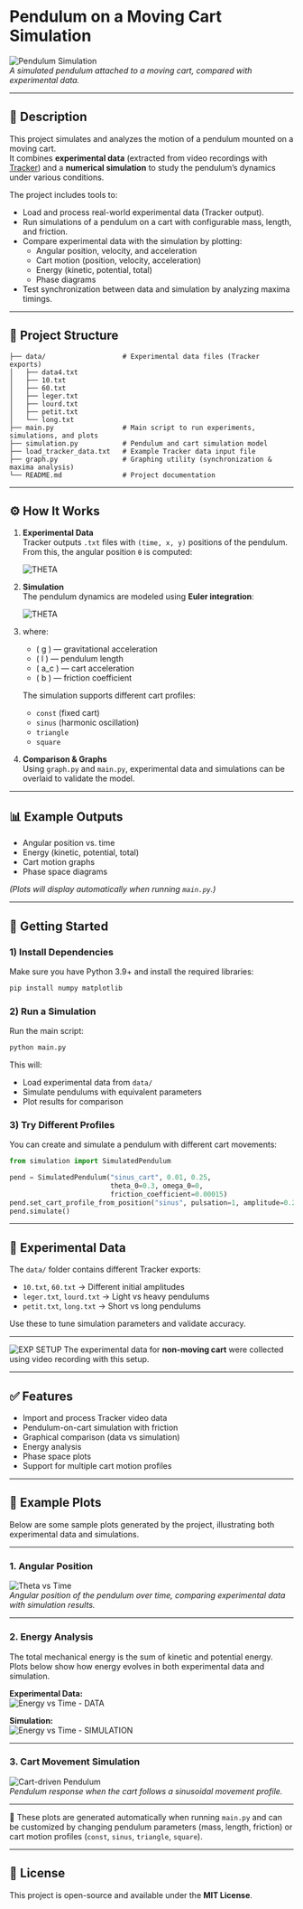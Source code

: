 # Pendulum on a Moving Cart Simulation

![Pendulum Simulation](docs/cart_image.png)  
*A simulated pendulum attached to a moving cart, compared with experimental data.*

---

## 📖 Description

This project simulates and analyzes the motion of a pendulum mounted on a moving cart.  
It combines **experimental data** (extracted from video recordings with [Tracker](https://physlets.org/tracker/)) and a **numerical simulation** to study the pendulum’s dynamics under various conditions.

The project includes tools to:
- Load and process real-world experimental data (Tracker output).
- Run simulations of a pendulum on a cart with configurable mass, length, and friction.
- Compare experimental data with the simulation by plotting:
  - Angular position, velocity, and acceleration
  - Cart motion (position, velocity, acceleration)
  - Energy (kinetic, potential, total)
  - Phase diagrams
- Test synchronization between data and simulation by analyzing maxima timings.

---

## 📂 Project Structure

```text
├── data/                   # Experimental data files (Tracker exports)
│   ├── data4.txt
│   ├── 10.txt
│   ├── 60.txt
│   ├── leger.txt
│   ├── lourd.txt
│   ├── petit.txt
│   └── long.txt
├── main.py                 # Main script to run experiments, simulations, and plots
├── simulation.py           # Pendulum and cart simulation model
├── load_tracker_data.txt   # Example Tracker data input file
├── graph.py                # Graphing utility (synchronization & maxima analysis)
└── README.md               # Project documentation
```

---

## ⚙️ How It Works

1. **Experimental Data**  
   Tracker outputs `.txt` files with `(time, x, y)` positions of the pendulum.  
   From this, the angular position `θ` is computed:  

   ![THETA](docs/theta_formula.svg)

2. **Simulation**  
   The pendulum dynamics are modeled using **Euler integration**:  
   
   ![THETA](docs/theta_2dot_formula.svg)
3. 
   where:  
   - \( g \) — gravitational acceleration  
   - \( l \) — pendulum length  
   - \( a_c \) — cart acceleration  
   - \( b \) — friction coefficient  

   The simulation supports different cart profiles:
   - `const` (fixed cart)  
   - `sinus` (harmonic oscillation)  
   - `triangle`  
   - `square`

3. **Comparison & Graphs**  
   Using `graph.py` and `main.py`, experimental data and simulations can be overlaid to validate the model.

---

## 📊 Example Outputs

- Angular position vs. time  
- Energy (kinetic, potential, total)  
- Cart motion graphs  
- Phase space diagrams  

*(Plots will display automatically when running `main.py`.)*

---

## 🚀 Getting Started

### 1) Install Dependencies
Make sure you have Python 3.9+ and install the required libraries:
```bash
pip install numpy matplotlib
```

### 2) Run a Simulation
Run the main script:
```bash
python main.py
```

This will:
- Load experimental data from `data/`
- Simulate pendulums with equivalent parameters
- Plot results for comparison

### 3) Try Different Profiles
You can create and simulate a pendulum with different cart movements:
```python
from simulation import SimulatedPendulum

pend = SimulatedPendulum("sinus_cart", 0.01, 0.25,
                         theta_0=0.3, omega_0=0,
                         friction_coefficient=0.00015)
pend.set_cart_profile_from_position("sinus", pulsation=1, amplitude=0.2)
pend.simulate()
```

---

## 🧪 Experimental Data

The `data/` folder contains different Tracker exports:
- `10.txt`, `60.txt` → Different initial amplitudes  
- `leger.txt`, `lourd.txt` → Light vs heavy pendulums  
- `petit.txt`, `long.txt` → Short vs long pendulums  

Use these to tune simulation parameters and validate accuracy.

---

![EXP SETUP](docs/exp_setup.png)
The experimental data for **non-moving cart** were collected using video recording with this setup.

---

## ✅ Features

- Import and process Tracker video data  
- Pendulum-on-cart simulation with friction  
- Graphical comparison (data vs simulation)  
- Energy analysis  
- Phase space plots  
- Support for multiple cart motion profiles  

---

## 📸 Example Plots

Below are some sample plots generated by the project, illustrating both experimental data and simulations.

---

### 1. Angular Position

![Theta vs Time](docs/angular_position.png)  
*Angular position of the pendulum over time, comparing experimental data with simulation results.*

---

### 2. Energy Analysis

The total mechanical energy is the sum of kinetic and potential energy.  
Plots below show how energy evolves in both experimental data and simulation.

**Experimental Data:**  
![Energy vs Time - DATA](docs/energy_data.png)

**Simulation:**  
![Energy vs Time - SIMULATION](docs/energy_sim.png)

---

### 3. Cart Movement Simulation

![Cart-driven Pendulum](docs/move_sim.png)  
*Pendulum response when the cart follows a sinusoidal movement profile.*

---

📌 These plots are generated automatically when running `main.py` and can be customized by changing pendulum parameters (mass, length, friction) or cart motion profiles (`const`, `sinus`, `triangle`, `square`).

---

## 📜 License

This project is open-source and available under the **MIT License**.
